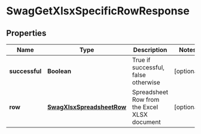 
# SwagGetXlsxSpecificRowResponse

## Properties
Name | Type | Description | Notes
------------ | ------------- | ------------- | -------------
**successful** | **Boolean** | True if successful, false otherwise |  [optional]
**row** | [**SwagXlsxSpreadsheetRow**](SwagXlsxSpreadsheetRow.md) | Spreadsheet Row from the Excel XLSX document |  [optional]



